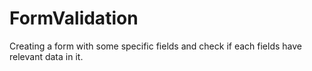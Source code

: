 # FormValidation
Creating a form with some specific fields and check if each fields have relevant data in it.
